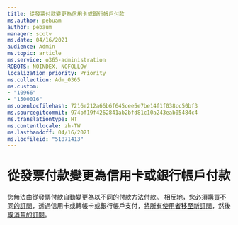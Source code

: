 ```yaml
---
title: 從發票付款變更為信用卡或銀行帳戶付款
ms.author: pebuam
author: pebaum
manager: scotv
ms.date: 04/16/2021
audience: Admin
ms.topic: article
ms.service: o365-administration
ROBOTS: NOINDEX, NOFOLLOW
localization_priority: Priority
ms.collection: Adm_O365
ms.custom:
- "10966"
- "1500016"
ms.openlocfilehash: 7216e212a66b6f645cee5e7be14f1f038cc50bf3
ms.sourcegitcommit: 974bf19f4262841ab2bfd81c10a243eab05484c4
ms.translationtype: HT
ms.contentlocale: zh-TW
ms.lasthandoff: 04/16/2021
ms.locfileid: "51871413"
---
```

# <a name="change-from-invoice-payments-to-credit-card-or-bank-account"></a>從發票付款變更為信用卡或銀行帳戶付款

您無法由從發票付款自動變更為以不同的付款方法付款。 相反地，您必須[購買不同的訂閱](https://docs.microsoft.com/microsoft-365/commerce/try-or-buy-microsoft-365#buy-a-different-subscription)，透過信用卡或轉帳卡或銀行帳戶支付，[將所有使用者移至新訂閱](https://docs.microsoft.com/microsoft-365/commerce/subscriptions/move-users-different-subscription)，然後[取消舊的訂閱](https://docs.microsoft.com/microsoft-365/commerce/subscriptions/cancel-your-subscription)。 